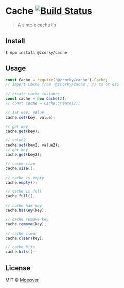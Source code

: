 # Cache [![Build Status](https://travis-ci.org/zcorky/cache.svg?branch=master)](https://travis-ci.org/zcorky/cache)

> A simple cache lib

## Install

```
$ npm install @zcorky/cache
```


## Usage

```js
const Cache = require('@zcorky/cache').Cache;
// import Cache from '@zcorky/cache'; // ts or es6

// create cache instance
const cache = new Cache(2);
// const cache = Cache.create(2);

// set key, value
cache.set(key, value);

// get key
cache.get(key);

// value2
cache.set(key2, value2);
// get key
cache.get(key2);

// cache size
cache.size();

// cache is empty
cache.empty();

// cache is full
cache.full();

// cache has key
cache.hasKey(key);

// cache remove key
cache.remove(key);

// cache clear
cache.clear(key);

// cache hits
cache.hits();
```

## License

MIT © [Moeover](https://moeover.com)
